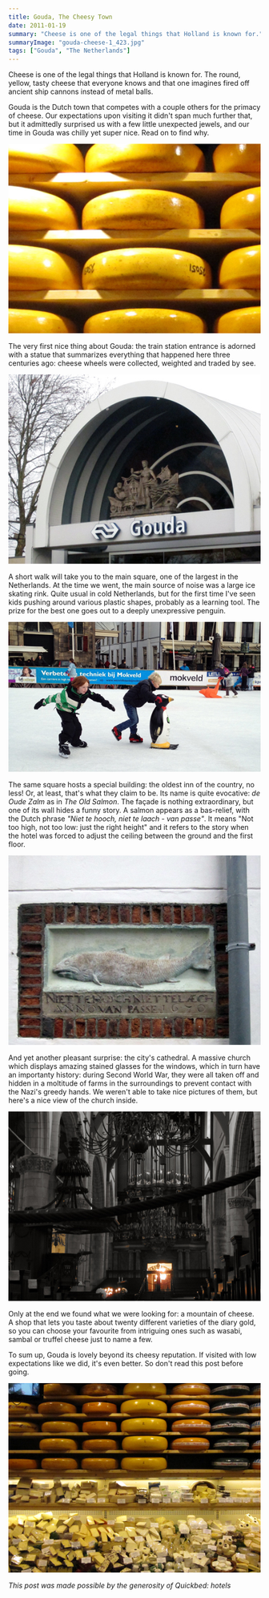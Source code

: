 ```yaml
---
title: Gouda, The Cheesy Town
date: 2011-01-19
summary: "Cheese is one of the legal things that Holland is known for."
summaryImage: "gouda-cheese-1_423.jpg"
tags: ["Gouda", "The Netherlands"]
---
```


Cheese is one of the legal things that Holland is known for. The round, yellow, tasty cheese that everyone knows and that one imagines fired off ancient ship cannons instead of metal balls.

Gouda is the Dutch town that competes with a couple others for the primacy of cheese. Our expectations upon visiting it didn't span much further that, but it admittedly surprised us with a few little unexpected jewels, and our time in Gouda was chilly yet super nice. Read on to find why.

![](gouda-cheese-1_423.jpg)

The very first nice thing about Gouda: the train station entrance is adorned with a statue that summarizes everything that happened here three centuries ago: cheese wheels were collected, weighted and traded by see.

![](gouda-train-station_423.jpg)

A short walk will take you to the main square, one of the largest in the Netherlands. At the time we went, the main source of noise was a large ice skating rink. Quite usual in cold Netherlands, but for the first time I've seen kids pushing around various plastic shapes, probably as a learning tool. The prize for the best one goes out to a deeply unexpressive penguin.

![](gouda-ice-skating-kids_334.jpg)

The same square hosts a special building: the oldest inn of the country, no less! Or, at least, that's what they claim to be. Its name is quite evocative: _de Oude Zalm_ as in _The Old Salmon_. The façade is nothing extraordinary, but one of its wall hides a funny story. A salmon appears as a bas-relief, with the Dutch phrase _"Niet te hooch, niet te laach - van passe"_. It means "Not too high, not too low: just the right height" and it refers to the story when the hotel was forced to adjust the ceiling between the ground and the first floor.

![](gouda-de-oude-zalm_423.jpg)

And yet another pleasant surprise: the city's cathedral. A massive church which displays amazing stained glasses for the windows, which in turn have an importanty history: during Second World War, they were all taken off and hidden in a moltitude of farms in the surroundings to prevent contact with the Nazi's greedy hands. We weren't able to take nice pictures of them, but here's a nice view of the church inside.

![](holland-gouda-cathedral_423.jpg)

Only at the end we found what we were looking for: a mountain of cheese. A shop that lets you taste about twenty different varieties of the diary gold, so you can choose your favourite from intriguing ones such as wasabi, sambal or truffel cheese just to name a few.

To sum up, Gouda is lovely beyond its cheesy reputation. If visited with low expectations like we did, it's even better. So don't read this post before going.

![](gouda-cheese_423.jpg)

_This post was made possible by the generosity of Quickbed: hotels_